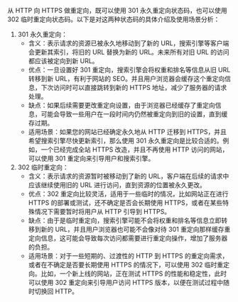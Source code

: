 从 HTTP 向 HTTPS 做重定向，既可以使用 301 永久重定向状态码，也可以使用 302 临时重定向状态码。以下是对这两种状态码的具体介绍及使用场景分析：

1. 301 永久重定向：
    - 含义：表示请求的资源已被永久地移动到了新的 URL，搜索引擎等客户端会更新其索引，将旧的 URL 替换为新的 URL。未来所有对旧 URL 的访问都应该被定向到新 URL。
    - 优点：一旦设置好 301 重定向，搜索引擎会将权重和排名等信息从旧 URL 转移到新 URL，有利于网站的 SEO。并且用户浏览器会缓存这个重定向信息，下次访问时可以直接跳转到新的 HTTPS 地址，减少了服务器的请求处理。
    - 缺点：如果后续需要更改重定向设置，由于浏览器已经缓存了重定向信息，可能会导致一些用户在一段时间内仍然被重定向到旧的设置，直到缓存过期。
    - 适用场景：如果您的网站已经确定永久地从 HTTP 迁移到 HTTPS，并且希望搜索引擎尽快更新索引，那么使用 301 永久重定向是比较合适的。例如，一个已经完成全站 HTTPS 改造，并且不再使用 HTTP 访问的网站，可以使用 301 重定向来引导用户和搜索引擎。
2. 302 临时重定向：
    - 含义：表示请求的资源暂时被移动到了新的 URL，客户端在后续的请求中应该继续使用旧的 URL 进行访问，直到资源的位置被永久更改。
    - 优点：302 重定向比较灵活，适用于一些临时的情况，比如网站正在进行 HTTPS 的部署或测试，还不确定是否会长期使用 HTTPS，或者在某些特殊情况下需要暂时将用户从 HTTP 引导到 HTTPS。
    - 缺点：由于是临时重定向，搜索引擎可能不会将权重和排名等信息立即转移到新的 URL，并且用户浏览器也可能不会像对待 301 重定向那样缓存重定向信息，这可能会导致每次访问都需要进行重定向操作，增加了服务器的负担。
    - 适用场景：对于一些短期的、过渡性的 HTTP 到 HTTPS 的重定向需求，或者在不确定是否要长期使用 HTTPS 的情况下，可以使用 302 临时重定向。比如，一个新上线的网站，正在测试 HTTPS 的性能和稳定性，此时可以使用 302 重定向来引导用户访问 HTTPS 版本，以便在测试过程中随时切换回 HTTP。
